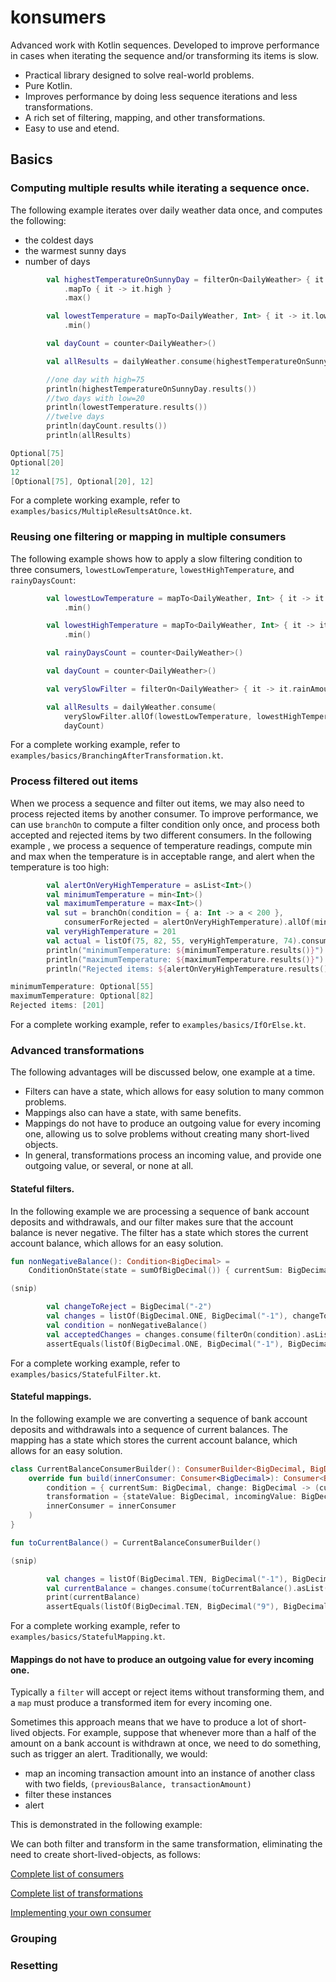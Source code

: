 # konsumers

Advanced work with Kotlin sequences. Developed to improve performance in cases when iterating the sequence and/or transforming its items is slow.

* Practical library designed to solve real-world problems.
* Pure Kotlin.
* Improves performance by doing less sequence iterations and less transformations.
* A rich set of filtering, mapping, and other transformations.
* Easy to use and etend.

## Basics

### Computing multiple results while iterating a sequence once.

The following example iterates over daily weather data once, and computes the following:

* the coldest days
* the warmest sunny days
* number of days

```kotlin
        val highestTemperatureOnSunnyDay = filterOn<DailyWeather> { it.weatherType == WeatherType.Sunny }
            .mapTo { it -> it.high }
            .max()

        val lowestTemperature = mapTo<DailyWeather, Int> { it -> it.low }
            .min()

        val dayCount = counter<DailyWeather>()

        val allResults = dailyWeather.consume(highestTemperatureOnSunnyDay, lowestTemperature, dayCount)

        //one day with high=75
        println(highestTemperatureOnSunnyDay.results())
        //two days with low=20
        println(lowestTemperature.results())
        //twelve days
        println(dayCount.results())
        println(allResults)

Optional[75]
Optional[20]
12
[Optional[75], Optional[20], 12]

```

For a complete working example, refer to `examples/basics/MultipleResultsAtOnce.kt`.

### Reusing one filtering or mapping in multiple consumers

The following example shows how to apply a slow filtering condition to three consumers, `lowestLowTemperature`, `lowestHighTemperature`, and `rainyDaysCount`:

```kotlin
        val lowestLowTemperature = mapTo<DailyWeather, Int> { it -> it.low }
            .min()

        val lowestHighTemperature = mapTo<DailyWeather, Int> { it -> it.high }
            .min()

        val rainyDaysCount = counter<DailyWeather>()

        val dayCount = counter<DailyWeather>()

        val verySlowFilter = filterOn<DailyWeather> { it -> it.rainAmount > BigDecimal.ZERO }

        val allResults = dailyWeather.consume(
            verySlowFilter.allOf(lowestLowTemperature, lowestHighTemperature, rainyDaysCount),
            dayCount)
```

For a complete working example, refer to `examples/basics/BranchingAfterTransformation.kt`.

### Process filtered out items

When we process a sequence and filter out items, we may also need to process rejected items by another consumer.
To improve performance, we can use `branchOn` to compute a filter condition only once, and process both accepted and rejected items by two different consumers.
In the following example , we process a sequence of temperature readings, compute min and max when the temperature is in acceptable range, and alert when the temperature is too high:

```kotlin
        val alertOnVeryHighTemperature = asList<Int>()
        val minimumTemperature = min<Int>()
        val maximumTemperature = max<Int>()
        val sut = branchOn(condition = { a: Int -> a < 200 },
            consumerForRejected = alertOnVeryHighTemperature).allOf(minimumTemperature, maximumTemperature)
        val veryHighTemperature = 201
        val actual = listOf(75, 82, 55, veryHighTemperature, 74).consume(sut)
        println("minimumTemperature: ${minimumTemperature.results()}")
        println("maximumTemperature: ${maximumTemperature.results()}")
        println("Rejected items: ${alertOnVeryHighTemperature.results()}")

minimumTemperature: Optional[55]
maximumTemperature: Optional[82]
Rejected items: [201]
```

For a complete working example, refer to `examples/basics/IfOrElse.kt`.

### Advanced transformations

The following advantages will be discussed below, one example at a time.

* Filters can have a state, which allows for easy solution to many common problems.
* Mappings also can have a state, with same benefits.
* Mappings do not have to produce an outgoing value for every incoming one, allowing us to solve problems without creating many short-lived objects.
* In general, transformations process an incoming value, and provide one outgoing value, or several, or none at all.

#### Stateful filters.
In the following example we are processing a sequence of bank account deposits and withdrawals, and our filter makes sure that the account balance is never negative. The filter has a state which stores the current account balance, which allows for an easy solution.

```kotlin
fun nonNegativeBalance(): Condition<BigDecimal> =
    ConditionOnState(state = sumOfBigDecimal()) { currentSum: BigDecimal, change: BigDecimal -> (currentSum + change) >= BigDecimal.ZERO }

(snip)

        val changeToReject = BigDecimal("-2")
        val changes = listOf(BigDecimal.ONE, BigDecimal("-1"), changeToReject, BigDecimal.ONE)
        val condition = nonNegativeBalance()
        val acceptedChanges = changes.consume(filterOn(condition).asList())[0]
        assertEquals(listOf(BigDecimal.ONE, BigDecimal("-1"), BigDecimal.ONE), acceptedChanges)
```

For a complete working example, refer to `examples/basics/StatefulFilter.kt`.

#### Stateful mappings.

In the following example we are converting a sequence of bank account deposits and withdrawals into a sequence of current balances. The mapping has a state which stores the current account balance, which allows for an easy solution.

```kotlin
class CurrentBalanceConsumerBuilder(): ConsumerBuilder<BigDecimal, BigDecimal> {
    override fun build(innerConsumer: Consumer<BigDecimal>): Consumer<BigDecimal> = TransformationWithState(state = sumOfBigDecimal(),
        condition = { currentSum: BigDecimal, change: BigDecimal -> (currentSum + change) >= BigDecimal.ZERO},
        transformation = {stateValue: BigDecimal, incomingValue: BigDecimal -> sequenceOf(stateValue)},
        innerConsumer = innerConsumer
    )
}

fun toCurrentBalance() = CurrentBalanceConsumerBuilder()

(snip)

        val changes = listOf(BigDecimal.TEN, BigDecimal("-1"), BigDecimal("-1"), BigDecimal.ONE)
        val currentBalance = changes.consume(toCurrentBalance().asList())[0]
        print(currentBalance)
        assertEquals(listOf(BigDecimal.TEN, BigDecimal("9"), BigDecimal("8"), BigDecimal("9")), currentBalance)
```

For a complete working example, refer to `examples/basics/StatefulMapping.kt`.

#### Mappings do not have to produce an outgoing value for every incoming one.

Typically a `filter` will accept or reject items without transforming them, and a `map` must produce a transformed item for every incoming one.

Sometimes this approach means that we have to produce a lot of short-lived objects. For example, suppose that whenever more than a half of the amount on a bank account is withdrawn at once, we need to do something, such as trigger an alert. Traditionally, we would:
* map an incoming transaction amount into an instance of another class with two fields, `(previousBalance, transactionAmount)`
* filter these instances
* alert

This is demonstrated in the following example:

We can both filter and transform in the same transformation, eliminating the need to create short-lived-objects, as follows:

[Complete list of consumers](#consumers)

[Complete list of transformations](#transformations)

[Implementing your own consumer](#implementing-your-own-consumer)

### Grouping

### Resetting
